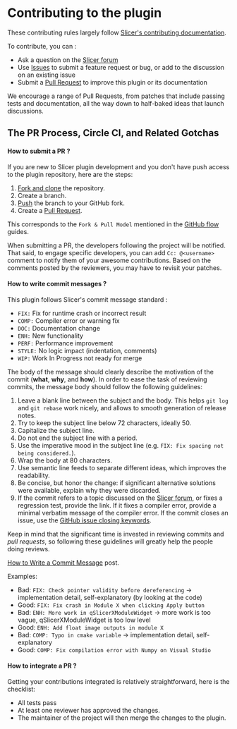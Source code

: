 Contributing to the plugin
==========================
These contributing rules largely
follow [Slicer's contributing documentation](https://github.com/Slicer/Slicer/blob/master/CONTRIBUTING.md).

To contribute, you can :

* Ask a question on the [Slicer forum](https://discourse.slicer.org)
* Use [Issues](https://github.com/KitwareMedical/SlicerPythonTestRunner/issues) to submit a feature request or bug, or
  add to the discussion on an existing issue
* Submit a [Pull Request](https://github.com/KitwareMedical/SlicerPythonTestRunner/pulls) to improve this plugin or its
  documentation

We encourage a range of Pull Requests, from patches that include passing tests and documentation, all the way down to
half-baked ideas that launch discussions.

The PR Process, Circle CI, and Related Gotchas
----------------------------------------------

#### How to submit a PR ?

If you are new to Slicer plugin development and you don't have push access to the plugin repository, here are the steps:

1. [Fork and clone](https://help.github.com/articles/fork-a-repo/) the repository.
2. Create a branch.
3. [Push](https://help.github.com/articles/pushing-to-a-remote/) the branch to your GitHub fork.
4. Create a [Pull Request](https://github.com/KitwareMedical/SlicerPythonTestRunner/pulls).

This corresponds to the `Fork & Pull Model` mentioned in
the [GitHub flow](https://guides.github.com/introduction/flow/index.html)
guides.

When submitting a PR, the developers following the project will be notified. That said, to engage specific developers,
you can add `Cc: @<username>` comment to notify them of your awesome contributions. Based on the comments posted by the
reviewers, you may have to revisit your patches.

#### How to write commit messages ?

This plugin follows Slicer's commit message standard :

* `FIX:` Fix for runtime crash or incorrect result
* `COMP:` Compiler error or warning fix
* `DOC:` Documentation change
* `ENH:` New functionality
* `PERF:` Performance improvement
* `STYLE:` No logic impact (indentation, comments)
* `WIP:` Work In Progress not ready for merge

The body of the message should clearly describe the motivation of the commit
(**what**, **why**, and **how**). In order to ease the task of reviewing commits, the message body should follow the
following guidelines:

1. Leave a blank line between the subject and the body. This helps `git log` and `git rebase` work nicely, and allows to
   smooth generation of release notes.
2. Try to keep the subject line below 72 characters, ideally 50.
3. Capitalize the subject line.
4. Do not end the subject line with a period.
5. Use the imperative mood in the subject line (e.g. `FIX: Fix spacing not being considered.`).
6. Wrap the body at 80 characters.
7. Use semantic line feeds to separate different ideas, which improves the readability.
8. Be concise, but honor the change: if significant alternative solutions were available, explain why they were
   discarded.
9. If the commit refers to a topic discussed on the [Slicer forum](https://discourse.slicer.org), or fixes a regression
   test, provide the link. If it fixes a compiler error, provide a minimal verbatim message of the compiler error. If
   the commit closes an issue, use
   the [GitHub issue closing keywords](https://help.github.com/en/articles/closing-issues-using-keywords).

Keep in mind that the significant time is invested in reviewing commits and
*pull requests*, so following these guidelines will greatly help the people doing reviews.

[How to Write a Commit Message](https://chris.beams.io/posts/git-commit/)
post.

Examples:

- Bad: `FIX: Check pointer validity before dereferencing` -> implementation detail, self-explanatory (by looking at the
  code)
- Good: `FIX: Fix crash in Module X when clicking Apply button`
- Bad: `ENH: More work in qSlicerXModuleWidget` -> more work is too vague, qSlicerXModuleWidget is too low level
- Good: `ENH: Add float image outputs in module X`
- Bad: `COMP: Typo in cmake variable` -> implementation detail, self-explanatory
- Good: `COMP: Fix compilation error with Numpy on Visual Studio`

#### How to integrate a PR ?

Getting your contributions integrated is relatively straightforward, here is the checklist:

* All tests pass
* At least one reviewer has approved the changes.
* The maintainer of the project will then merge the changes to the plugin.
